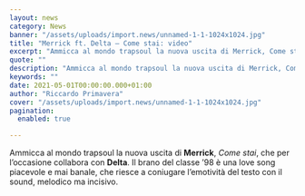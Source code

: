 ```yaml
---
layout: news
category: News
banner: "/assets/uploads/import.news/unnamed-1-1-1024x1024.jpg"
title: "Merrick ft. Delta – Come stai: video"
excerpt: "Ammicca al mondo trapsoul la nuova uscita di Merrick, Come stai, che per l’occasione collabora con Delta. Il brano del classe ’98 è una love song piacevole e mai banale, che riesce a coniugare l’emotività del testo con il sound, melodico ma incisivo"
quote: ""
description: "Ammicca al mondo trapsoul la nuova uscita di Merrick, Come stai, che per l’occasione collabora con Delta. Il brano del classe ’98 è una love song piacevole e mai banale, che riesce a coniugare l’emotività del testo con il sound, melodico ma incisivo"
keywords: ""
date: 2021-05-01T00:00:00.000+01:00
author: "Riccardo Primavera"
cover: "/assets/uploads/import.news/unnamed-1-1-1024x1024.jpg"
pagination:
  enabled: true

---
```


Ammicca al mondo trapsoul la nuova uscita di **Merrick**, _Come stai_, che per l’occasione collabora con **Delta**. Il brano del classe ’98 è una love song piacevole e mai banale, che riesce a coniugare l’emotività del testo con il sound, melodico ma incisivo.